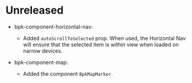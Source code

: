 # Unreleased

 - bpk-component-horizontal-nav:
   - Added `autoScrollToSelected` prop. When used, the Horizontal Nav will ensure that the selected item is within view when loaded on narrow devices.

- bpk-component-map:
  - Added the component `BpkMapMarker`.
